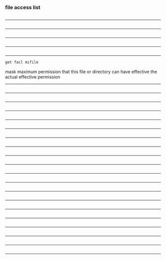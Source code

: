 

### file access list


```bash

```

________________________________________________________________________________________________




```bash

```

________________________________________________________________________________________________




```bash

```

________________________________________________________________________________________________




```bash

```

________________________________________________________________________________________________




```bash

```

________________________________________________________________________________________________




```bash
get facl mifile
```

mask          maximum permission that this file or directory can have
effective     the actual effective permission

________________________________________________________________________________________________




```bash

```

________________________________________________________________________________________________




```bash

```

________________________________________________________________________________________________




```bash

```

________________________________________________________________________________________________




```bash

```

________________________________________________________________________________________________




```bash

```

________________________________________________________________________________________________




```bash

```

________________________________________________________________________________________________



```bash

```

________________________________________________________________________________________________




```bash

```

________________________________________________________________________________________________




```bash

```

________________________________________________________________________________________________




```bash

```

________________________________________________________________________________________________




```bash

```

________________________________________________________________________________________________




```bash

```

________________________________________________________________________________________________




```bash

```

________________________________________________________________________________________________




```bash

```

________________________________________________________________________________________________




```bash

```

________________________________________________________________________________________________




```bash

```

________________________________________________________________________________________________




```bash

```

________________________________________________________________________________________________




```bash

```

________________________________________________________________________________________________




```bash

```

________________________________________________________________________________________________

